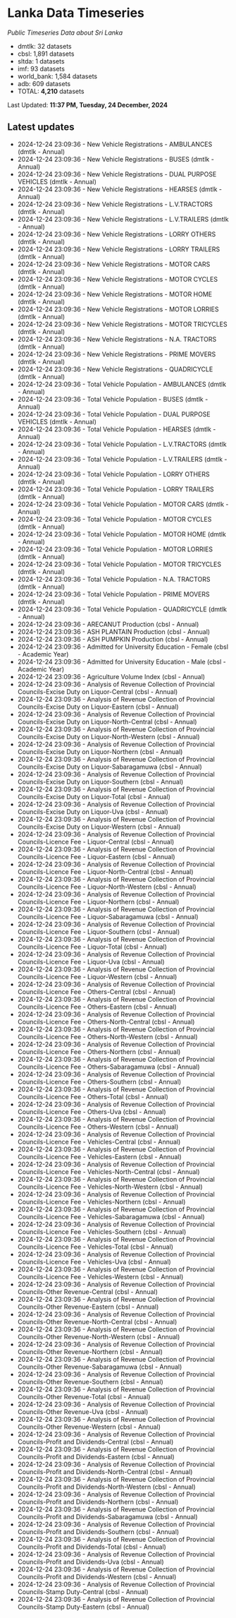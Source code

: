 # Lanka Data Timeseries
*Public Timeseries Data about Sri Lanka*

* dmtlk: 32 datasets
* cbsl: 1,891 datasets
* sltda: 1 datasets
* imf: 93 datasets
* world_bank: 1,584 datasets
* adb: 609 datasets
* TOTAL: **4,210** datasets

Last Updated: **11:37 PM, Tuesday, 24 December, 2024**

## Latest updates

* 2024-12-24 23:09:36 - New Vehicle Registrations - AMBULANCES (dmtlk - Annual)
* 2024-12-24 23:09:36 - New Vehicle Registrations - BUSES (dmtlk - Annual)
* 2024-12-24 23:09:36 - New Vehicle Registrations - DUAL PURPOSE VEHICLES (dmtlk - Annual)
* 2024-12-24 23:09:36 - New Vehicle Registrations - HEARSES (dmtlk - Annual)
* 2024-12-24 23:09:36 - New Vehicle Registrations - L.V.TRACTORS (dmtlk - Annual)
* 2024-12-24 23:09:36 - New Vehicle Registrations - L.V.TRAILERS (dmtlk - Annual)
* 2024-12-24 23:09:36 - New Vehicle Registrations - LORRY OTHERS (dmtlk - Annual)
* 2024-12-24 23:09:36 - New Vehicle Registrations - LORRY TRAILERS (dmtlk - Annual)
* 2024-12-24 23:09:36 - New Vehicle Registrations - MOTOR CARS (dmtlk - Annual)
* 2024-12-24 23:09:36 - New Vehicle Registrations - MOTOR CYCLES (dmtlk - Annual)
* 2024-12-24 23:09:36 - New Vehicle Registrations - MOTOR HOME (dmtlk - Annual)
* 2024-12-24 23:09:36 - New Vehicle Registrations - MOTOR LORRIES (dmtlk - Annual)
* 2024-12-24 23:09:36 - New Vehicle Registrations - MOTOR TRICYCLES (dmtlk - Annual)
* 2024-12-24 23:09:36 - New Vehicle Registrations - N.A. TRACTORS (dmtlk - Annual)
* 2024-12-24 23:09:36 - New Vehicle Registrations - PRIME MOVERS (dmtlk - Annual)
* 2024-12-24 23:09:36 - New Vehicle Registrations - QUADRICYCLE (dmtlk - Annual)
* 2024-12-24 23:09:36 - Total Vehicle Population - AMBULANCES (dmtlk - Annual)
* 2024-12-24 23:09:36 - Total Vehicle Population - BUSES (dmtlk - Annual)
* 2024-12-24 23:09:36 - Total Vehicle Population - DUAL PURPOSE VEHICLES (dmtlk - Annual)
* 2024-12-24 23:09:36 - Total Vehicle Population - HEARSES (dmtlk - Annual)
* 2024-12-24 23:09:36 - Total Vehicle Population - L.V.TRACTORS (dmtlk - Annual)
* 2024-12-24 23:09:36 - Total Vehicle Population - L.V.TRAILERS (dmtlk - Annual)
* 2024-12-24 23:09:36 - Total Vehicle Population - LORRY OTHERS (dmtlk - Annual)
* 2024-12-24 23:09:36 - Total Vehicle Population - LORRY TRAILERS (dmtlk - Annual)
* 2024-12-24 23:09:36 - Total Vehicle Population - MOTOR CARS (dmtlk - Annual)
* 2024-12-24 23:09:36 - Total Vehicle Population - MOTOR CYCLES (dmtlk - Annual)
* 2024-12-24 23:09:36 - Total Vehicle Population - MOTOR HOME (dmtlk - Annual)
* 2024-12-24 23:09:36 - Total Vehicle Population - MOTOR LORRIES (dmtlk - Annual)
* 2024-12-24 23:09:36 - Total Vehicle Population - MOTOR TRICYCLES (dmtlk - Annual)
* 2024-12-24 23:09:36 - Total Vehicle Population - N.A. TRACTORS (dmtlk - Annual)
* 2024-12-24 23:09:36 - Total Vehicle Population - PRIME MOVERS (dmtlk - Annual)
* 2024-12-24 23:09:36 - Total Vehicle Population - QUADRICYCLE (dmtlk - Annual)
* 2024-12-24 23:09:36 - ARECANUT Production (cbsl - Annual)
* 2024-12-24 23:09:36 - ASH PLANTAIN Production (cbsl - Annual)
* 2024-12-24 23:09:36 - ASH PUMPKIN Production (cbsl - Annual)
* 2024-12-24 23:09:36 - Admitted for University Education - Female (cbsl - Academic Year)
* 2024-12-24 23:09:36 - Admitted for University Education - Male (cbsl - Academic Year)
* 2024-12-24 23:09:36 - Agriculture Volume Index (cbsl - Annual)
* 2024-12-24 23:09:36 - Analysis of Revenue Collection of Provincial Councils-Excise Duty on Liquor-Central (cbsl - Annual)
* 2024-12-24 23:09:36 - Analysis of Revenue Collection of Provincial Councils-Excise Duty on Liquor-Eastern (cbsl - Annual)
* 2024-12-24 23:09:36 - Analysis of Revenue Collection of Provincial Councils-Excise Duty on Liquor-North-Central (cbsl - Annual)
* 2024-12-24 23:09:36 - Analysis of Revenue Collection of Provincial Councils-Excise Duty on Liquor-North-Western (cbsl - Annual)
* 2024-12-24 23:09:36 - Analysis of Revenue Collection of Provincial Councils-Excise Duty on Liquor-Northern (cbsl - Annual)
* 2024-12-24 23:09:36 - Analysis of Revenue Collection of Provincial Councils-Excise Duty on Liquor-Sabaragamuwa (cbsl - Annual)
* 2024-12-24 23:09:36 - Analysis of Revenue Collection of Provincial Councils-Excise Duty on Liquor-Southern (cbsl - Annual)
* 2024-12-24 23:09:36 - Analysis of Revenue Collection of Provincial Councils-Excise Duty on Liquor-Total (cbsl - Annual)
* 2024-12-24 23:09:36 - Analysis of Revenue Collection of Provincial Councils-Excise Duty on Liquor-Uva (cbsl - Annual)
* 2024-12-24 23:09:36 - Analysis of Revenue Collection of Provincial Councils-Excise Duty on Liquor-Western (cbsl - Annual)
* 2024-12-24 23:09:36 - Analysis of Revenue Collection of Provincial Councils-Licence Fee - Liquor-Central (cbsl - Annual)
* 2024-12-24 23:09:36 - Analysis of Revenue Collection of Provincial Councils-Licence Fee - Liquor-Eastern (cbsl - Annual)
* 2024-12-24 23:09:36 - Analysis of Revenue Collection of Provincial Councils-Licence Fee - Liquor-North-Central (cbsl - Annual)
* 2024-12-24 23:09:36 - Analysis of Revenue Collection of Provincial Councils-Licence Fee - Liquor-North-Western (cbsl - Annual)
* 2024-12-24 23:09:36 - Analysis of Revenue Collection of Provincial Councils-Licence Fee - Liquor-Northern (cbsl - Annual)
* 2024-12-24 23:09:36 - Analysis of Revenue Collection of Provincial Councils-Licence Fee - Liquor-Sabaragamuwa (cbsl - Annual)
* 2024-12-24 23:09:36 - Analysis of Revenue Collection of Provincial Councils-Licence Fee - Liquor-Southern (cbsl - Annual)
* 2024-12-24 23:09:36 - Analysis of Revenue Collection of Provincial Councils-Licence Fee - Liquor-Total (cbsl - Annual)
* 2024-12-24 23:09:36 - Analysis of Revenue Collection of Provincial Councils-Licence Fee - Liquor-Uva (cbsl - Annual)
* 2024-12-24 23:09:36 - Analysis of Revenue Collection of Provincial Councils-Licence Fee - Liquor-Western (cbsl - Annual)
* 2024-12-24 23:09:36 - Analysis of Revenue Collection of Provincial Councils-Licence Fee - Others-Central (cbsl - Annual)
* 2024-12-24 23:09:36 - Analysis of Revenue Collection of Provincial Councils-Licence Fee - Others-Eastern (cbsl - Annual)
* 2024-12-24 23:09:36 - Analysis of Revenue Collection of Provincial Councils-Licence Fee - Others-North-Central (cbsl - Annual)
* 2024-12-24 23:09:36 - Analysis of Revenue Collection of Provincial Councils-Licence Fee - Others-North-Western (cbsl - Annual)
* 2024-12-24 23:09:36 - Analysis of Revenue Collection of Provincial Councils-Licence Fee - Others-Northern (cbsl - Annual)
* 2024-12-24 23:09:36 - Analysis of Revenue Collection of Provincial Councils-Licence Fee - Others-Sabaragamuwa (cbsl - Annual)
* 2024-12-24 23:09:36 - Analysis of Revenue Collection of Provincial Councils-Licence Fee - Others-Southern (cbsl - Annual)
* 2024-12-24 23:09:36 - Analysis of Revenue Collection of Provincial Councils-Licence Fee - Others-Total (cbsl - Annual)
* 2024-12-24 23:09:36 - Analysis of Revenue Collection of Provincial Councils-Licence Fee - Others-Uva (cbsl - Annual)
* 2024-12-24 23:09:36 - Analysis of Revenue Collection of Provincial Councils-Licence Fee - Others-Western (cbsl - Annual)
* 2024-12-24 23:09:36 - Analysis of Revenue Collection of Provincial Councils-Licence Fee - Vehicles-Central (cbsl - Annual)
* 2024-12-24 23:09:36 - Analysis of Revenue Collection of Provincial Councils-Licence Fee - Vehicles-Eastern (cbsl - Annual)
* 2024-12-24 23:09:36 - Analysis of Revenue Collection of Provincial Councils-Licence Fee - Vehicles-North-Central (cbsl - Annual)
* 2024-12-24 23:09:36 - Analysis of Revenue Collection of Provincial Councils-Licence Fee - Vehicles-North-Western (cbsl - Annual)
* 2024-12-24 23:09:36 - Analysis of Revenue Collection of Provincial Councils-Licence Fee - Vehicles-Northern (cbsl - Annual)
* 2024-12-24 23:09:36 - Analysis of Revenue Collection of Provincial Councils-Licence Fee - Vehicles-Sabaragamuwa (cbsl - Annual)
* 2024-12-24 23:09:36 - Analysis of Revenue Collection of Provincial Councils-Licence Fee - Vehicles-Southern (cbsl - Annual)
* 2024-12-24 23:09:36 - Analysis of Revenue Collection of Provincial Councils-Licence Fee - Vehicles-Total (cbsl - Annual)
* 2024-12-24 23:09:36 - Analysis of Revenue Collection of Provincial Councils-Licence Fee - Vehicles-Uva (cbsl - Annual)
* 2024-12-24 23:09:36 - Analysis of Revenue Collection of Provincial Councils-Licence Fee - Vehicles-Western (cbsl - Annual)
* 2024-12-24 23:09:36 - Analysis of Revenue Collection of Provincial Councils-Other Revenue-Central (cbsl - Annual)
* 2024-12-24 23:09:36 - Analysis of Revenue Collection of Provincial Councils-Other Revenue-Eastern (cbsl - Annual)
* 2024-12-24 23:09:36 - Analysis of Revenue Collection of Provincial Councils-Other Revenue-North-Central (cbsl - Annual)
* 2024-12-24 23:09:36 - Analysis of Revenue Collection of Provincial Councils-Other Revenue-North-Western (cbsl - Annual)
* 2024-12-24 23:09:36 - Analysis of Revenue Collection of Provincial Councils-Other Revenue-Northern (cbsl - Annual)
* 2024-12-24 23:09:36 - Analysis of Revenue Collection of Provincial Councils-Other Revenue-Sabaragamuwa (cbsl - Annual)
* 2024-12-24 23:09:36 - Analysis of Revenue Collection of Provincial Councils-Other Revenue-Southern (cbsl - Annual)
* 2024-12-24 23:09:36 - Analysis of Revenue Collection of Provincial Councils-Other Revenue-Total (cbsl - Annual)
* 2024-12-24 23:09:36 - Analysis of Revenue Collection of Provincial Councils-Other Revenue-Uva (cbsl - Annual)
* 2024-12-24 23:09:36 - Analysis of Revenue Collection of Provincial Councils-Other Revenue-Western (cbsl - Annual)
* 2024-12-24 23:09:36 - Analysis of Revenue Collection of Provincial Councils-Profit and Dividends-Central (cbsl - Annual)
* 2024-12-24 23:09:36 - Analysis of Revenue Collection of Provincial Councils-Profit and Dividends-Eastern (cbsl - Annual)
* 2024-12-24 23:09:36 - Analysis of Revenue Collection of Provincial Councils-Profit and Dividends-North-Central (cbsl - Annual)
* 2024-12-24 23:09:36 - Analysis of Revenue Collection of Provincial Councils-Profit and Dividends-North-Western (cbsl - Annual)
* 2024-12-24 23:09:36 - Analysis of Revenue Collection of Provincial Councils-Profit and Dividends-Northern (cbsl - Annual)
* 2024-12-24 23:09:36 - Analysis of Revenue Collection of Provincial Councils-Profit and Dividends-Sabaragamuwa (cbsl - Annual)
* 2024-12-24 23:09:36 - Analysis of Revenue Collection of Provincial Councils-Profit and Dividends-Southern (cbsl - Annual)
* 2024-12-24 23:09:36 - Analysis of Revenue Collection of Provincial Councils-Profit and Dividends-Total (cbsl - Annual)
* 2024-12-24 23:09:36 - Analysis of Revenue Collection of Provincial Councils-Profit and Dividends-Uva (cbsl - Annual)
* 2024-12-24 23:09:36 - Analysis of Revenue Collection of Provincial Councils-Profit and Dividends-Western (cbsl - Annual)
* 2024-12-24 23:09:36 - Analysis of Revenue Collection of Provincial Councils-Stamp Duty-Central (cbsl - Annual)
* 2024-12-24 23:09:36 - Analysis of Revenue Collection of Provincial Councils-Stamp Duty-Eastern (cbsl - Annual)